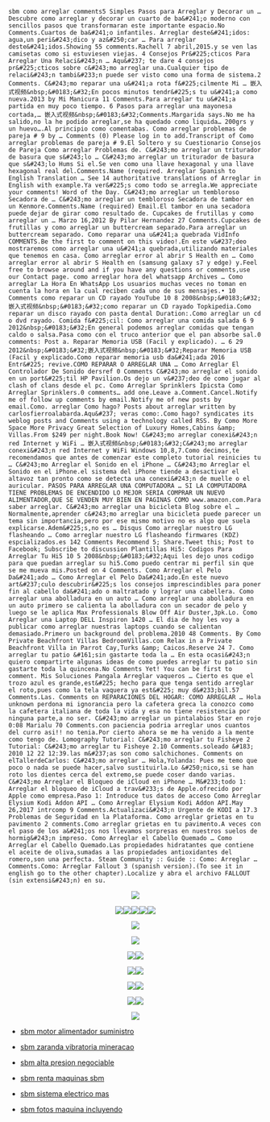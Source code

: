 
```
sbm como arreglar comments5 Simples Pasos para Arreglar y Decorar un … Descubre como arreglar y decorar un cuarto de ba&#241;o moderno con sencillos pasos que transformaran este importante espacio.No Comments.Cuartos de ba&#241;o infantiles. Arreglar deste&#241;idos: agua,un peri&#243;dico y az&#250;car … Para arreglar deste&#241;idos.Showing 55 comments.Rachell 7 abril,2015.y se ven las camisetas como si estuviesen viejas. 4 Consejos Pr&#225;cticos Para Arreglar Una Relaci&#243;n … Aqu&#237; te dare 4 consejos pr&#225;cticos sobre c&#243;mo arreglar una.Cualquier tipo de relaci&#243;n tambi&#233;n puede ser visto como una forma de sistema.2 Comments. C&#243;mo reparar una u&#241;a rota f&#225;cilmente Mi … 嵌入式视频&nbsp;&#0183;&#32;En pocos minutos tendr&#225;s tu u&#241;a como nueva.2013 by Mi Manicura 11 Comments.Para arreglar tu u&#241;a partida en muy poco tiempo. 6 Pasos para arreglar una mayonesa cortada,… 嵌入式视频&nbsp;&#0183;&#32;Comments.Margarida says.No me ha salido,no la he podido arreglar,se ha quedado como liquida… 200grs y un huevo….Al principio como comentabas. Como arreglar problemas de pareja # 9 by … Comments (0) Please log in to add.Transcript of Como arreglar problemas de pareja # 9.El Soltero y su Cuestionario Consejos de Pareja Como arreglar Problemas de. C&#243;mo arreglar un triturador de basura que s&#243;lo … C&#243;mo arreglar un triturador de basura que s&#243;lo Hums Si el.Se ven como una llave hexagonal y una llave hexagonal real del.Comments.Name (required. Arreglar Spanish to English Translation … See 14 authoritative translations of Arreglar in English with example.Ya ver&#225;s como todo se arregla.We appreciate your comments! Word of the Day. C&#243;mo arreglar un tembloroso Secadora de … C&#243;mo arreglar un tembloroso Secadora de tambor en un Kenmore.Comments.Name (required) Email.El tambor en una secadora puede dejar de girar como resultado de. Cupcakes de frutillas y como arreglar un … Marzo 16,2012 By Pilar Hernandez 27 Comments.Cupcakes de frutillas y como arreglar un buttercream separado.Para arreglar un buttercream separado. Como reparar una u&#241;a quebrada VidInfo COMMENTS.Be the first to comment on this video!.En este v&#237;deo mostraremos como arreglar una u&#241;a quebrada,utilizando materiales que tenemos en casa. Como arreglar error al abrir S Health en … Como arreglar error al abrir S Health en (samsung galaxy s7 y edge) y.Feel free to browse around and if you have any questions or comments,use our Contact page. como arreglar hora del whatsapp Archives … Como arreglar La Hora En WhatsApp Los usuarios muchas veces no toman en cuenta la hora en la cual reciben cada uno de sus mensajes.• 10 Comments como reparar un CD rayado YouTube 10 8 2008&nbsp;&#0183;&#32;嵌入式视频&nbsp;&#0183;&#32;como reparar un CD rayado Topkipedia.Como reparar un disco rayado con pasta dental Duration:.Como arreglar un cd o dvd rayado. Comida f&#225;cil: Como arreglar una comida salada 6 9 2012&nbsp;&#0183;&#32;En general podemos arreglar comidas que tengan caldo o salsa.Pasa como con el truco anterior que el pan absorbe sal.0 comments: Post a. Reparar Memoria USB (Facil y explicado). … 6 29 2012&nbsp;&#0183;&#32;嵌入式视频&nbsp;&#0183;&#32;Reparar Memoria USB (Facil y explicado.Como reparar memoria usb da&#241;ada 2016 Entr&#225; revive.COMO REPARAR O ARREGLAR UNA … Como Arreglar El Controlador De Sonido dersref 0 Comments C&#243;mo arreglar el sonido en un port&#225;til HP Pavilion.Os dejo un v&#237;deo de como jugar al clash of clans desde el pc. Como Arreglar Sprinklers Ipicsta Como Arreglar Sprinklers.0 comments… add one.Leave a.Comment.Cancel.Notify me of follow up comments by email.Notify me of new posts by email.Como. arreglar Como hago? Posts about arreglar written by carlosfierroalabarda.Aqu&#237; veras como:.Como hago? syndicates its weblog posts and Comments using a technology called RSS. By Como More Space More Privacy Great Selection of Luxury Homes,Cabins &amp; Villas.From $249 per night.Book Now! C&#243;mo arreglar conexi&#243;n red Internet y WiFi … 嵌入式视频&nbsp;&#0183;&#32;C&#243;mo arreglar conexi&#243;n red Internet y WiFi Windows 10,8,7.Como decimos,te recomendamos que antes de comenzar este completo tutorial reinicies tu … C&#243;mo Arreglar el Sonido en el iPhone … C&#243;mo Arreglar el Sonido en el iPhone.el sistema del iPhone tiende a desactivar el altavoz tan pronto como se detecta una conexi&#243;n de muelle o el auricular. PASOS PARA ARREGLAR UNA COMPUTADORA … SI LA COMPUTADORA TIENE PROBLEMAS DE ENCENDIDO LO MEJOR SERIA COMPRAR UN NUEVO ALIMENTADOR,QUE SE VENDEN MUY BIEN EN PAGINAS COMO www.amazon.com.Para saber arreglar. C&#243;mo arreglar una bicicleta Blog sobre el … Normalmente,aprender c&#243;mo arreglar una bicicleta puede parecer un tema sin importancia,pero por ese mismo motivo no es algo que suela explicarse.Adem&#225;s,no es … Disqus Como arreglar nuestro LG flasheando … Como arreglar nuestro LG flasheando firmwares (KDZ) espcializados.es 142 Comments Recommend 5; Share.Tweet this; Post to Facebook; Subscribe to discussion Plantillas Hi5: Codigos Para Arreglar Tu Hi5 10 5 2008&nbsp;&#0183;&#32;Aqui les dejo unos codigo para que puedan arreglar su hi5.Como puedo centrar mi perfil sin que se me mueva mis.Posted on 4 Comments. Como Arreglar el Pelo Da&#241;ado … Como Arreglar el Pelo Da&#241;ado.En este nuevo art&#237;culo descubrir&#225;s los consejos imprescindibles para poner fin al cabello da&#241;ado o maltratado y lograr una cabellera. Como arreglar una abolladura en un auto … Como arreglar una abolladura en un auto primero se calienta la abolladura con un secador de pelo y luego se le aplica Max Professionals Blow Off Air Duster,3pk.Lo. Como Arreglar una Laptop DELL Inspiron 1420 … El dia de hoy les voy a publicar como arreglar nuestras laptops cuando se calientan demasiado.Primero un background del problema.2010 48 Comments. By Como Private Beachfront Villas BedroomVillas.com Relax in a Private Beachfront Villa in Parrot Cay,Turks &amp; Caicos.Reserve 24 7. Como arreglar tu patio &#161;sin gastarte toda la … En esta ocasi&#243;n quiero compartirte algunas ideas de como puedes arreglar tu patio sin gastarte toda la quincena.No Comments Yet! You can be first to comment. Mis Soluciones Pangala Arreglar vaqueros … Cierto es que el trozo azul es grande,est&#225; hecho para que tenga sentido arreglar el roto,pues como la tela vaquera ya est&#225; muy d&#233;bil.57 Comments.Las. Comments on REPARACIONES DEL HOGAR: COMO ARREGLAR … Hola unknown perdona mi ignorancia pero la cafetera greca la conozco como la cafetera italiana de toda la vida y esa no tiene resistencia por ninguna parte,a no ser. C&#243;mo arreglar un pintalabios Star en rojo 0:08 Marialu 70 Comments.con paciencia podria arreglar unos cuantos del curro asi!! no tenia.Por cierto ahora se me ha venido a la mente como tengo de. Lomography Tutorial: C&#243;mo arreglar tu Fisheye 2 Tutorial: C&#243;mo arreglar tu Fisheye 2.10 Comments.soleado &#183; 2010 12 22 12:39.las m&#237;as son como salchichones. Comments on elTallerdeCarlos: C&#243;mo arreglar … Hola,Yolanda: Pues me temo que poco o nada se puede hacer,salvo sustituirla.Lo &#250;nico,si se han roto los dientes cerca del extremo,se puede coser dando varias. C&#243;mo Arreglar el Bloqueo de iCloud en iPhone … M&#233;todo 1: Arreglar el bloqueo de iCloud a trav&#233;s de Apple.ofrecido por Apple como empresa.Paso 1: Introduce tus datos de acceso Como Arreglar Elysium Kodi Addon API … Como Arreglar Elysium Kodi Addon API.May 26,2017 intrcomp 9 Comments.Actualizaci&#243;n Urgente de KODI a 17.3 Problemas de Seguridad en la Plataforma. Como arreglar grietas en tu pavimento 2 comments.Como arreglar grietas en tu pavimento.A veces con el paso de los a&#241;os nos llevamos sorpresas en nuestros suelos de hormig&#243;n impreso. Como Arreglar el Cabello Quemado … Como Arreglar el Cabello Quemado.Las propiedades hidratantes que contiene el aceite de oliva,sumadas a las propiedades antioxidantes del romero,son una perfecta. Steam Community :: Guide :: Como: Arreglar … Comments.Como: Arreglar Fallout 3 (spanish version).(To see it in english go to the other chapter).Localize y abra el archivo FALLOUT (sin extensi&#243;n) en su. 
```

<div align="center">

<a href="https://es-crusher.shibang-china.com/github&k=sbm+como+arreglar+comments"><img src="https://static.shibang-china.com/es/crusher/logo.jpg"></a>

<a href="https://es-crusher.shibang-china.com/github&k=sbm+como+arreglar+comments"><img src="https://static.shibang-china.com/es/crusher/index.jpg"></a><a href="https://es-crusher.shibang-china.com/material.htmlgithub&k=sbm+como+arreglar+comments"><img src="https://static.shibang-china.com/es/crusher/material.jpg"></a><a href="https://es-crusher.shibang-china.com/application.htmlgithub&k=sbm+como+arreglar+comments"><img src="https://static.shibang-china.com/es/crusher/application.jpg"></a><a href="https://es-crusher.shibang-china.com/aboutus.htmlgithub&k=sbm+como+arreglar+comments"><img src="https://static.shibang-china.com/es/crusher/aboutus.jpg"></a><a href="https://es-crusher.shibang-china.com/contact.htmlgithub&k=sbm+como+arreglar+comments"><img src="https://static.shibang-china.com/es/crusher/contact.jpg"></a>

<a href="https://es-crusher.shibang-china.com/github&k=sbm+como+arreglar+comments"><img src="https://static.shibang-china.com/es/crusher/banner.jpg"></a>

<a href="https://swt.shibang-china.com/github&k=sbm+como+arreglar+comments"><img src="https://static.shibang-china.com/es/crusher/text.jpg"></a>

<a href="https://swt.shibang-china.com/github&k=sbm+como+arreglar+comments"><img src="https://static.shibang-china.com/es/crusher/chat.jpg"></a><a href="https://es-crusher.shibang-china.com/contact.htmlgithub&k=sbm+como+arreglar+comments"><img src="https://static.shibang-china.com/es/crusher/message.jpg"></a>

<a href="https://es-crusher.shibang-china.com/products/pe.htmlgithub&k=sbm+como+arreglar+comments"><img src="https://static.shibang-china.com/es/crusher/pe.jpg"></a><a href="https://es-crusher.shibang-china.com/products/pf.htmlgithub&k=sbm+como+arreglar+comments"><img src="https://static.shibang-china.com/es/crusher/pf.jpg"></a>

<a href="https://es-crusher.shibang-china.com/products/hpt.htmlgithub&k=sbm+como+arreglar+comments"><img src="https://static.shibang-china.com/es/crusher/hpt.jpg"></a><a href="https://es-crusher.shibang-china.com/products/vsi.htmlgithub&k=sbm+como+arreglar+comments"><img src="https://static.shibang-china.com/es/crusher/vsi.jpg"></a>

<a href="https://es-crusher.shibang-china.com/products/klv.htmlgithub&k=sbm+como+arreglar+comments"><img src="https://static.shibang-china.com/es/crusher/klv.jpg"></a><a href="https://es-crusher.shibang-china.com/products/portable.htmlgithub&k=sbm+como+arreglar+comments"><img src="https://static.shibang-china.com/es/crusher/portable.jpg"></a>

<a href="https://swt.shibang-china.com/github&k=sbm+como+arreglar+comments"><img src="https://static.shibang-china.com/es/crusher/case.jpg"></a>

</div>


* [sbm motor alimentador suministro](sbm%20motor%20alimentador%20suministro.md)

* [sbm zaranda vibratoria mineracao](sbm%20zaranda%20vibratoria%20mineracao.md)

* [sbm alta presion negociable](sbm%20alta%20presion%20negociable.md)

* [sbm renta maquinas sbm](sbm%20renta%20maquinas%20sbm.md)

* [sbm sistema electrico mas](sbm%20sistema%20electrico%20mas.md)

* [sbm fotos maquina incluyendo](sbm%20fotos%20maquina%20incluyendo.md)